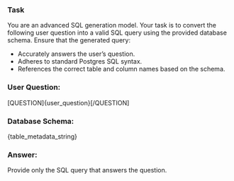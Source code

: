 ### Task
You are an advanced SQL generation model. Your task is to convert the following user question into a valid SQL query using the provided database schema. Ensure that the generated query:
- Accurately answers the user’s question.
- Adheres to standard Postgres SQL syntax.
- References the correct table and column names based on the schema.

### User Question: 
[QUESTION]{user_question}[/QUESTION]

### Database Schema:
{table_metadata_string}

### Answer:
Provide only the SQL query that answers the question.
